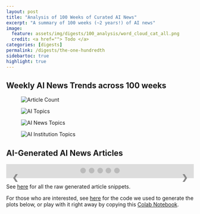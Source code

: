 ```yaml
---
layout: post
title: "Analysis of 100 Weeks of Curated AI News"
excerpt: "A summary of 100 weeks (~2 years!) of AI news"
image: 
  feature: assets/img/digests/100_analysis/word_cloud_cat_all.png
  credit: <a href=""> Todo </a>
categories: [digests]
permalink: /digests/the-one-hundredth
sidebartoc: true
highlight: true
---
```


## Weekly AI News Trends across 100 weeks

<figure>
 <img src="{{ site.imgpath }}/digests/100_analysis/article_count.png" alt="Article Count"/>
  <figcaption>
  </figcaption>
</figure>

<figure>
 <img src="{{ site.imgpath }}/digests/100_analysis/keyword_trends_cumulative_ai_topics.png" alt="AI Topics"/>
  <figcaption>
  </figcaption>
</figure>

<figure>
 <img src="{{ site.imgpath }}/digests/100_analysis/keyword_trends_cumulative_news_topics.png" alt="AI News Topics"/>
  <figcaption>
  </figcaption>
</figure>

<figure>
 <img src="{{ site.imgpath }}/digests/100_analysis/keyword_trends_cumulative_institutions.png" alt="AI Institution Topics"/>
  <figcaption>
  </figcaption>
</figure>

## AI-Generated AI News Articles

<!-- Quote Slideshow code from https://www.w3schools.com/howto/howto_js_quotes_slideshow.asp -->

<!-- Dots/bullets/indicators -->
<div class="dot-container">
  <span class="dot" onclick="currentSlide(1)"></span>
  <span class="dot" onclick="currentSlide(2)"></span>
  <span class="dot" onclick="currentSlide(3)"></span>
  <span class="dot" onclick="currentSlide(4)"></span>
  <span class="dot" onclick="currentSlide(5)"></span>
</div>

<div class="slideshow-container">

  <div class="slide">
    <h5> Researchers develop a traffic light for self-driving cars </h5> 
    <q>
    A pair of new papers from University of Tokyo Institute of Technology researchers and the World Health Organization claim to have addressed one of the great challenges of artificial intelligence: traffic lights. Thanks to machine learning, they can illuminate traffic for much more effective and safer operation than they could on paper.In research authored by Atsushi Sakamoto and colleagues at the Institute of Intelligent Systems and Decision Support in Tokyo, the team presents an efficient way to turn traffic lights on and off. In practice, however, identifying and setting the timing for lighting within a traffic space can prove difficult, as it’s often unpredictable and there may even be visual clues that indicate the start of a car ahead or the end of a short one.Sakamoto and colleagues came up with an efficiency-enabling solution based on approaches developed by researchers at Google, IBM, and Toyota. 
    </q>
  </div>

  <div class="slide">
    <h5> AI researchers propose making chatbots and voice assistants more like their real-world peers </h5>
    <q> 
    Chatbots, which are a form of virtual personas, have long been the interface between human and machine. Advances in the past few years have democratized voice assistants, responding to the needs of multiple speakers at once, aiming to reduce set times and improve duration. But much of the field has proven difficult to apply conversational AI effectively in the real world, especially on sensitive tasks involving such as sales or customer service.To address this issue, a team from MIT Technology Review (MIT Tech Review) and Beijing-based research institute Beijing Brain Institute have developed a novel approach to training conversational AI systems on a dataset of short conversations over long periods of time. The researchers developed a chatbot named QUEBO after their lab name, which stands for QUEBO, "Quō-" or "QUE-BO." They say the research will serve as a benchmark to benchmark conversational AI’s capability to handle small conveniences like social media conversations in real time.
    </q>
  </div>

  <div class="slide">
    <h5> Amazon to Retrain a Third of Its U.S. Workers as Automation Advances </h5>
    <q>
    So far, the American workforce has been largely in workers of color. But Amazon is about to ramp up hiring of some of its more 200,000 hourly workers, according to a person familiar with the company’s plans. The new hires won’t be those in the same field as its more self-professed “white-collar workers,” as the company abbreviates its growing staff. Instead, the roughly 1,000 new workers will be drawn from two large and multiracial groups: Amazon has laid off thousands of Black and Latinx workers, has laid off dozens of Latinx employees, and is currently seeking Federal Employment Development money to pay for new workers.“Right now, the numbers of Black, Latinx, and African American workers are shrinking, because there’s still not enough talent available to continue these high-volume, high-pressure work,” the person familiar with Amazon’s plans explained. Amazon declined to comment on the more than 1,000 new positions it plans to employ.
    </q>
  </div>

  <div class="slide">
    <h5> Meet Microsoft's first AI-powered coffee machine </h5>
    <q>
Jeff Dean, chair of Microsoft’s artificial intelligence (AI) division, recently sat down with WIRED senior writer Will Knight to discuss the value of building products that do a lot of good, but don’t always do much of anything else.Dean tells WIRED that he thinks we’ll all need to find some sort of “general purpose product” — a conceptual mashup of software and hardware that completely reimagines the capabilities of a specific computer (or, more generally, a business) in order to tackle one task. It’ll probably require buy-in from product builders, analyst agnostics, human resources departments, call centers, product managers, and a few other well-intentioned minds, but Microsoft has a pretty good shot at that right now.Dean tells WIRED that while there’s certainly value in building product companies that “do something interesting,” they also need to do it in a way that can tackle customer needs. There’s a certain inevitability that when companies start leaning into AI (or deep learning), they’ll need to think big.“Deep learning is not going
    </q>
  </div>

  <div class="slide">
    <h5> How I used NLP's GPT-3 to write the AI I Created </h5>
    <q>
When it comes to creating AI, there are 2 main choices I have:- write a clean code or- just use the output from the original app to clean code.Either way, there are a lot of good articles and code examples on arxiv.com.The reason I choose the latter is both lovely and surprising: with a solid foundation of 30 lines of code (more on that later), this way of creating and using AI is fairly simple. I wanted a clean, sharp and concise writing experience that would let my coworkers and I take on difficult creative problems with clear writing.What I didn't expect was for the first part of the code to become a bottleneck, exposing the messiness of the AI. The second reason may be more complex: I was writing this sentence while driving, and as I was about to cross the street, I accidentally sent the car driving by on the bright day and ended up writing another 🤔code 🤔 to keep driving.Despite its simplicity, the problem with GPT-3 is its inability to generate long sequences. If I cut out a long word (‘a’ is good,
    </q>
  </div>
  <a class="prev" onclick="plusSlides(-1)">&#10094;</a>
  <a class="next" onclick="plusSlides(1)">&#10095;</a>
</div>

See [here](https://github.com/andreykurenkov/ai-news-analysis/edit/main/gpt2_articles.txt) for all the raw generated article snippets.

For those who are interested, see [here](https://github.com/andreykurenkov/ai-news-analysis) for the code we used to generate the plots below, or play with it right away by copying this [Colab Notebook](https://drive.google.com/file/d/1EXWDQvkksuV9Gursd9uE3ul6ZWR08fv3/view?usp=sharing).

<style>
    /* Slideshow container */
    .slideshow-container {
    position: relative;
    background: #f1f1f1f1;
    }

    /* Slides */
    .slideshow-container .slide {
    display: none;
    padding: 80px;
    text-align: center;
    }

    /* Next & previous buttons */
    .slideshow-container .prev, .slideshow-container .next {
    cursor: pointer;
    position: absolute;
    top: 50%;
    width: auto;
    margin-top: -30px;
    padding: 16px;
    color: #888 !important;
    font-weight: bold;
    font-size: 20px;
    border-radius: 0 3px 3px 0;
    user-select: none;
    border-bottom: none;
    }

    /* Position the "next button" to the right */
    .slideshow-container .next {
    position: absolute;
    right: 0;
    border-radius: 3px 0 0 3px;
    border-bottom: none;
    }

    /* On hover, add a black background color with a little bit see-through */
    .slideshow-container .prev:hover, .slideshow-container .next:hover {
    background-color: rgba(0,0,0,0.8);
    color: white !important;
    border-bottom: none;
    }

    /* Add an italic font style to all quotes */
    .slideshow-container q {font-style: italic;}

    /* The dot/bullet/indicator container */
    .dot-container {
    text-align: center;
    padding: 10px;
    background: #ddd;
    }

    /* The dots/bullets/indicators */
    .dot-container .dot {
    cursor: pointer;
    height: 15px;
    width: 15px;
    margin: 0 2px;
    background-color: #bbb;
    border-radius: 50%;
    display: inline-block;
    transition: background-color 0.6s ease;
    }

    /* Add a background color to the active dot/circle */
    .dot-container .active, .dot-container .dot:hover {
    background-color: #717171;
    }

</style>

<script type="text/javascript">
    var slideIndex = 1;
    showSlides(slideIndex);

    function plusSlides(n) {
    showSlides(slideIndex += n);
    }

    function currentSlide(n) {
    showSlides(slideIndex = n);
    }

    function showSlides(n) {
    var i;
    var slides = document.getElementsByClassName("slide");
    var dots = document.getElementsByClassName("dot");
    if (n > slides.length) {slideIndex = 1}
        if (n < 1) {slideIndex = slides.length}
        for (i = 0; i < slides.length; i++) {
        slides[i].style.display = "none";
        }
        for (i = 0; i < dots.length; i++) {
        dots[i].className = dots[i].className.replace(" active", "");
        }
    slides[slideIndex-1].style.display = "block";
    dots[slideIndex-1].className += " active";
    }
</script>
